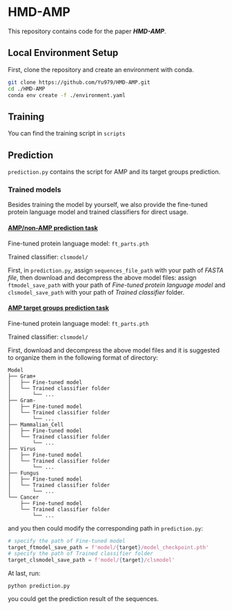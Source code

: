 # HMD-AMP


This repository contains code for the paper ***HMD-AMP***.





## Local Environment Setup

First, clone the repository and create an environment with conda.<br>

```bash
git clone https://github.com/Yu979/HMD-AMP.git
cd ./HMD-AMP
conda env create -f ./environment.yaml
```
<!--
## Data
The training data and test data can be obtained from our OSF project.
-->

## Training 
You can find the training script in `scripts`

## Prediction
`prediction.py` contains the script for AMP and its target groups prediction.

### Trained models
Besides training the model by yourself, we also provide the fine-tuned protein language model and trained classifiers for direct usage. 
#### [AMP/non-AMP prediction task](https://drive.google.com/file/d/1Z4IeD0rUfBtN4OwSh7S-2fJUCbk07qiA/view?usp=sharing)
Fine-tuned protein language model: `ft_parts.pth`

Trained classifier: `clsmodel/`

First, in `prediction.py`, assign `sequences_file_path` with your path of *FASTA file*, then download and decompress the above model files: assign `ftmodel_save_path` with your path of *Fine-tuned protein language model*
and `clsmodel_save_path` with your path of *Trained classifier* folder.


#### [AMP target groups prediction task](https://drive.google.com/file/d/199S59bh9KO9IPTmzOYOhd4t1NHN_zdcg/view?usp=sharing)

Fine-tuned protein language model: `ft_parts.pth`

Trained classifier: `clsmodel/`



First, download and decompress the above model files and it is suggested to organize them in the following format of directory:
```
Model
├── Gram+
│   ├── Fine-tuned model
│   └── Trained classifier folder
│       └── ...
├── Gram-
│   ├── Fine-tuned model
│   └── Trained classifier folder
│       └── ...
├── Mammalian_Cell
│   ├── Fine-tuned model
│   └── Trained classifier folder
│       └── ...
├── Virus
│   ├── Fine-tuned model
│   └── Trained classifier folder
│       └── ...
├── Fungus
│   ├── Fine-tuned model
│   └── Trained classifier folder
│       └── ...
└── Cancer
    ├── Fine-tuned model
    └── Trained classifier folder
        └── ...  
```
and you then could modify the corresponding path in `prediction.py`:
```python
# specify the path of Fine-tuned model
target_ftmodel_save_path = f'model/{target}/model_checkpoint.pth'
# specify the path of Trained classifier folder
target_clsmodel_save_path = f'model/{target}/clsmodel'
```

At last, run:
```
python prediction.py
```
you could get the prediction result of the sequences.
